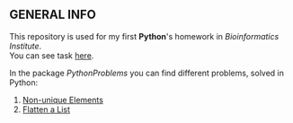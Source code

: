 ## GENERAL INFO
This repository is used for my first **Python**'s homework in *Bioinformatics Institute*.
<br> 
You can see task [here](https://www.notion.so/First-Homework-Git-cc0d4abbd04245f2874110d1590dda7b).


In the package _PythonProblems_ you can find different problems, solved in Python:
1. [Non-unique Elements](https://py.checkio.org/en/mission/non-unique-elements/)
2. [Flatten a List](https://py.checkio.org/en/mission/flatten-list/)